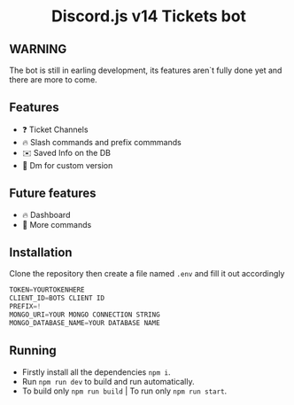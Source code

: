 <h1 style="text-align:center;">Discord.js v14 Tickets bot</h1>

## WARNING
The bot is still in earling development, its features aren`t fully done yet and there are more to come.

## Features

* ❓ Ticket Channels
* 🔥 Slash commands and prefix commmands
* ✉️ Saved Info on the DB
* 💪 Dm for custom version

## Future features
* 🔥 Dashboard
* 👏 More commands

## Installation

Clone the repository then create a file named `.env` and fill it out accordingly

```js
TOKEN=YOURTOKENHERE
CLIENT_ID=BOTS CLIENT ID
PREFIX=!
MONGO_URI=YOUR MONGO CONNECTION STRING
MONGO_DATABASE_NAME=YOUR DATABASE NAME
```
## Running

* Firstly install all the dependencies `npm i`.
* Run `npm run dev` to build and run automatically.
* To build only `npm run build` | To run only `npm run start`.
